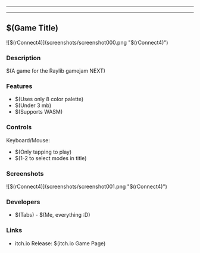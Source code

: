-----------------------------------

-----------------------------------

## $(Game Title)

![$(rConnect4)](screenshots/screenshot000.png "$(rConnect4)")

### Description

$(A game for the Raylib gamejam NEXT)

### Features

 - $(Uses only 8 color palette)
 - $(Under 3 mb)
 - $(Supports WASM)

### Controls

Keyboard/Mouse:
 - $(Only tapping to play)
 - $(1-2 to select modes in title)

### Screenshots

![$(rConnect4)](screenshots/screenshot001.png "$(rConnect4)")

### Developers

 - $(Tabs) - $(Me, everything :D)

### Links

 - itch.io Release: $(itch.io Game Page)
